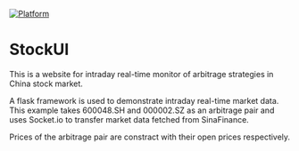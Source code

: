 [![Platform](https://img.shields.io/badge/python-v3.7-blue)](https://img.shields.io/badge/python-v3.7-blue)
# StockUI
This is a website for intraday real-time monitor of arbitrage strategies in China stock market.

A flask framework is used to demonstrate intraday real-time market data. This example takes 600048.SH and 000002.SZ as an arbitrage pair and uses Socket.io to transfer market data fetched from SinaFinance.

Prices of the arbitrage pair are constract with their open prices respectively.
